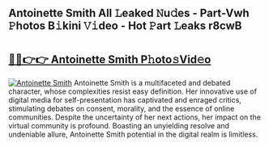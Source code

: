 ## Antoinette Smith All 𝙻eaked 𝙽u𝚍es - Part-Vwh 𝙿hotos B𝚒kini 𝚅𝚒deo - Hot 𝙿art 𝙻eaks r8cwB

# <h2><a href="http://ld29xx.urlbe.top/?page=Antoinette+Smith">🔗🔗👉👉 Antoinette Smith P𝚑oto𝚜Vid𝚎o</a></h2>

[![Antoinette Smith](https://i.imgur.com/eBuTRDB.gif)](http://ld29xx.urlbe.top/?page=Antoinette+Smith)
Antoinette Smith is a multifaceted and debated character, whose complexities resist easy definition. Her innovative use of digital media for self-presentation has captivated and enraged critics, stimulating debates on consent, morality, and the essence of online communities. Despite the uncertainty of her next actions, her impact on the virtual community is profound. Boasting an unyielding resolve and undeniable allure, Antoinette Smith potential in the digital realm is limitless.
